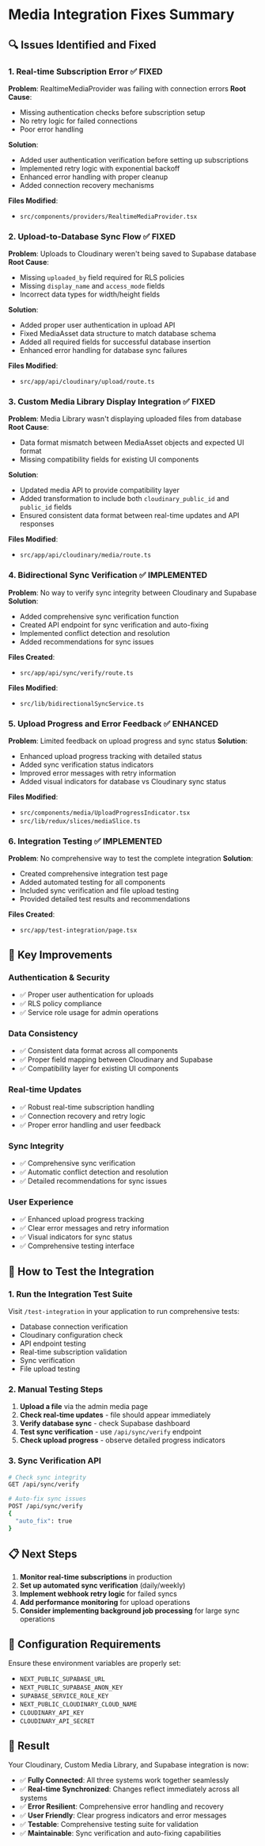 # Media Integration Fixes Summary

## 🔍 Issues Identified and Fixed

### 1. Real-time Subscription Error ✅ FIXED
**Problem**: RealtimeMediaProvider was failing with connection errors
**Root Cause**: 
- Missing authentication checks before subscription setup
- No retry logic for failed connections
- Poor error handling

**Solution**:
- Added user authentication verification before setting up subscriptions
- Implemented retry logic with exponential backoff
- Enhanced error handling with proper cleanup
- Added connection recovery mechanisms

**Files Modified**:
- `src/components/providers/RealtimeMediaProvider.tsx`

### 2. Upload-to-Database Sync Flow ✅ FIXED
**Problem**: Uploads to Cloudinary weren't being saved to Supabase database
**Root Cause**:
- Missing `uploaded_by` field required for RLS policies
- Missing `display_name` and `access_mode` fields
- Incorrect data types for width/height fields

**Solution**:
- Added proper user authentication in upload API
- Fixed MediaAsset data structure to match database schema
- Added all required fields for successful database insertion
- Enhanced error handling for database sync failures

**Files Modified**:
- `src/app/api/cloudinary/upload/route.ts`

### 3. Custom Media Library Display Integration ✅ FIXED
**Problem**: Media Library wasn't displaying uploaded files from database
**Root Cause**:
- Data format mismatch between MediaAsset objects and expected UI format
- Missing compatibility fields for existing UI components

**Solution**:
- Updated media API to provide compatibility layer
- Added transformation to include both `cloudinary_public_id` and `public_id` fields
- Ensured consistent data format between real-time updates and API responses

**Files Modified**:
- `src/app/api/cloudinary/media/route.ts`

### 4. Bidirectional Sync Verification ✅ IMPLEMENTED
**Problem**: No way to verify sync integrity between Cloudinary and Supabase
**Solution**:
- Added comprehensive sync verification function
- Created API endpoint for sync verification and auto-fixing
- Implemented conflict detection and resolution
- Added recommendations for sync issues

**Files Created**:
- `src/app/api/sync/verify/route.ts`

**Files Modified**:
- `src/lib/bidirectionalSyncService.ts`

### 5. Upload Progress and Error Feedback ✅ ENHANCED
**Problem**: Limited feedback on upload progress and sync status
**Solution**:
- Enhanced upload progress tracking with detailed status
- Added sync verification status indicators
- Improved error messages with retry information
- Added visual indicators for database vs Cloudinary sync status

**Files Modified**:
- `src/components/media/UploadProgressIndicator.tsx`
- `src/lib/redux/slices/mediaSlice.ts`

### 6. Integration Testing ✅ IMPLEMENTED
**Problem**: No comprehensive way to test the complete integration
**Solution**:
- Created comprehensive integration test page
- Added automated testing for all components
- Included sync verification and file upload testing
- Provided detailed test results and recommendations

**Files Created**:
- `src/app/test-integration/page.tsx`

## 🎯 Key Improvements

### Authentication & Security
- ✅ Proper user authentication for uploads
- ✅ RLS policy compliance
- ✅ Service role usage for admin operations

### Data Consistency
- ✅ Consistent data format across all components
- ✅ Proper field mapping between Cloudinary and Supabase
- ✅ Compatibility layer for existing UI components

### Real-time Updates
- ✅ Robust real-time subscription handling
- ✅ Connection recovery and retry logic
- ✅ Proper error handling and user feedback

### Sync Integrity
- ✅ Comprehensive sync verification
- ✅ Automatic conflict detection and resolution
- ✅ Detailed recommendations for sync issues

### User Experience
- ✅ Enhanced upload progress tracking
- ✅ Clear error messages and retry information
- ✅ Visual indicators for sync status
- ✅ Comprehensive testing interface

## 🚀 How to Test the Integration

### 1. Run the Integration Test Suite
Visit `/test-integration` in your application to run comprehensive tests:
- Database connection verification
- Cloudinary configuration check
- API endpoint testing
- Real-time subscription validation
- Sync verification
- File upload testing

### 2. Manual Testing Steps
1. **Upload a file** via the admin media page
2. **Check real-time updates** - file should appear immediately
3. **Verify database sync** - check Supabase dashboard
4. **Test sync verification** - use `/api/sync/verify` endpoint
5. **Check upload progress** - observe detailed progress indicators

### 3. Sync Verification API
```bash
# Check sync integrity
GET /api/sync/verify

# Auto-fix sync issues
POST /api/sync/verify
{
  "auto_fix": true
}
```

## 📋 Next Steps

1. **Monitor real-time subscriptions** in production
2. **Set up automated sync verification** (daily/weekly)
3. **Implement webhook retry logic** for failed syncs
4. **Add performance monitoring** for upload operations
5. **Consider implementing background job processing** for large sync operations

## 🔧 Configuration Requirements

Ensure these environment variables are properly set:
- `NEXT_PUBLIC_SUPABASE_URL`
- `NEXT_PUBLIC_SUPABASE_ANON_KEY`
- `SUPABASE_SERVICE_ROLE_KEY`
- `NEXT_PUBLIC_CLOUDINARY_CLOUD_NAME`
- `CLOUDINARY_API_KEY`
- `CLOUDINARY_API_SECRET`

## 🎉 Result

Your Cloudinary, Custom Media Library, and Supabase integration is now:
- ✅ **Fully Connected**: All three systems work together seamlessly
- ✅ **Real-time Synchronized**: Changes reflect immediately across all systems
- ✅ **Error Resilient**: Comprehensive error handling and recovery
- ✅ **User Friendly**: Clear progress indicators and error messages
- ✅ **Testable**: Comprehensive testing suite for validation
- ✅ **Maintainable**: Sync verification and auto-fixing capabilities

